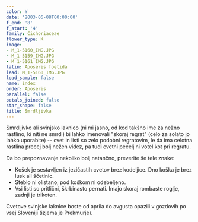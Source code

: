 ```yaml
---
color: Y
date: '2003-06-08T00:00:00'
f_end: '8'
f_start: '4'
family: Cichoriaceae
flower_type: K
image:
- M_1-5160_IMG.JPG
- M_1-5159_IMG.JPG
- M_1-5161_IMG.JPG
latin: Aposeris foetida
lead: M_1-5160_IMG.JPG
lead_sample: false
name: index
order: Aposeris
parallel: false
petals_joined: false
star_shape: false
title: Smrdljivka
---
```

Smrdljivko ali svinjsko laknico (ni mi jasno, od kod takšno ime za nežno rastlino, ki niti ne smrdi) bi lahko imenovali \"skoraj regrat\" (celo za solato jo lahko uporabite) -- cvet in listi so zelo podobni regratovim, le da ima celotna rastlina precej bolj nežen videz, pa tudi cvetni pecelj ni votel kot pri regratu.

Da bo prepoznavanje nekoliko bolj natančno, preverite še tele znake:

-   Košek je sestavljen iz jezičastih cvetov brez kodeljice. Dno koška je brez lusk ali ščetinic.
-   Steblo ni olistano, pod koškom ni odebeljeno.
-   Vsi listi so pritlični, škrbinasto pernati. Imajo skoraj rombaste roglje, zadnji je trikoten.

Cvetove svinjske laknice boste od aprila do avgusta opazili v gozdovih po vsej Sloveniji (izjema je Prekmurje).
